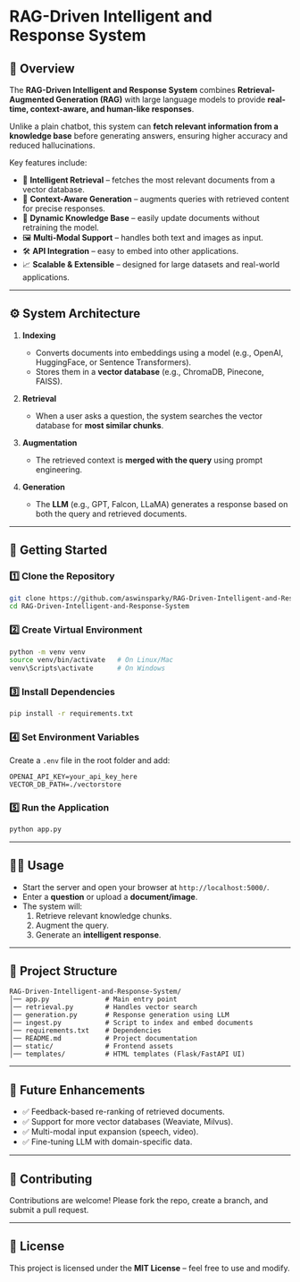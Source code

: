 # RAG-Driven Intelligent and Response System

## 📌 Overview
The **RAG-Driven Intelligent and Response System** combines **Retrieval-Augmented Generation (RAG)** with large language models to provide **real-time, context-aware, and human-like responses**.  

Unlike a plain chatbot, this system can **fetch relevant information from a knowledge base** before generating answers, ensuring higher accuracy and reduced hallucinations.  

Key features include:
- 🔎 **Intelligent Retrieval** – fetches the most relevant documents from a vector database.  
- 🧠 **Context-Aware Generation** – augments queries with retrieved content for precise responses.  
- 🔄 **Dynamic Knowledge Base** – easily update documents without retraining the model.  
- 🖼️ **Multi-Modal Support** – handles both text and images as input.  
- 🛠️ **API Integration** – easy to embed into other applications.  
- 📈 **Scalable & Extensible** – designed for large datasets and real-world applications.  

---

## ⚙️ System Architecture
1. **Indexing**  
   - Converts documents into embeddings using a model (e.g., OpenAI, HuggingFace, or Sentence Transformers).  
   - Stores them in a **vector database** (e.g., ChromaDB, Pinecone, FAISS).  

2. **Retrieval**  
   - When a user asks a question, the system searches the vector database for **most similar chunks**.  

3. **Augmentation**  
   - The retrieved context is **merged with the query** using prompt engineering.  

4. **Generation**  
   - The **LLM** (e.g., GPT, Falcon, LLaMA) generates a response based on both the query and retrieved documents.  

---

## 🚀 Getting Started

### 1️⃣ Clone the Repository
```bash
git clone https://github.com/aswinsparky/RAG-Driven-Intelligent-and-Response-System.git
cd RAG-Driven-Intelligent-and-Response-System
```

### 2️⃣ Create Virtual Environment
```bash
python -m venv venv
source venv/bin/activate   # On Linux/Mac
venv\Scripts\activate      # On Windows
```

### 3️⃣ Install Dependencies
```bash
pip install -r requirements.txt
```

### 4️⃣ Set Environment Variables
Create a `.env` file in the root folder and add:
```env
OPENAI_API_KEY=your_api_key_here
VECTOR_DB_PATH=./vectorstore
```

### 5️⃣ Run the Application
```bash
python app.py
```

---

## 🧑‍💻 Usage
- Start the server and open your browser at `http://localhost:5000/`.  
- Enter a **question** or upload a **document/image**.  
- The system will:  
  1. Retrieve relevant knowledge chunks.  
  2. Augment the query.  
  3. Generate an **intelligent response**.  

---

## 📂 Project Structure
```
RAG-Driven-Intelligent-and-Response-System/
│── app.py              # Main entry point
│── retrieval.py        # Handles vector search
│── generation.py       # Response generation using LLM
│── ingest.py           # Script to index and embed documents
│── requirements.txt    # Dependencies
│── README.md           # Project documentation
│── static/             # Frontend assets
│── templates/          # HTML templates (Flask/FastAPI UI)
```

---

## 🔮 Future Enhancements
- ✅ Feedback-based re-ranking of retrieved documents.  
- ✅ Support for more vector databases (Weaviate, Milvus).  
- ✅ Multi-modal input expansion (speech, video).  
- ✅ Fine-tuning LLM with domain-specific data.  

---

## 🤝 Contributing
Contributions are welcome! Please fork the repo, create a branch, and submit a pull request.  

---

## 📜 License
This project is licensed under the **MIT License** – feel free to use and modify.  
